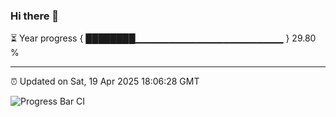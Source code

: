 ### Hi there 👋

⏳ Year progress { ████████▁▁▁▁▁▁▁▁▁▁▁▁▁▁▁▁▁▁▁▁▁▁ } 29.80 %

---

⏰ Updated on Sat, 19 Apr 2025 18:06:28 GMT

![Progress Bar CI](https://github.com/liununu/liununu/workflows/Progress%20Bar%20CI/badge.svg)

